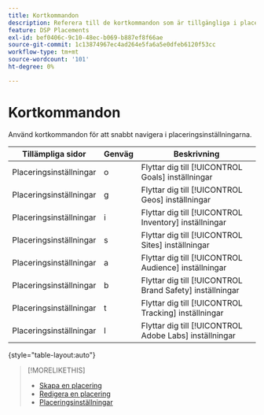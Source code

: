 ```yaml
---
title: Kortkommandon
description: Referera till de kortkommandon som är tillgängliga i placeringsinställningarna.
feature: DSP Placements
exl-id: bef0406c-9c10-48ec-b069-b887ef8f66ae
source-git-commit: 1c13874967ec4ad264e5fa6a5e0dfeb6120f53cc
workflow-type: tm+mt
source-wordcount: '101'
ht-degree: 0%

---
```


# Kortkommandon

Använd kortkommandon för att snabbt navigera i placeringsinställningarna<!-- and to create ads and placements -->.

| Tillämpliga sidor | Genväg | Beskrivning |
| ---------------| ----------- | ---------------------- |
| Placeringsinställningar | o | Flyttar dig till [!UICONTROL Goals] inställningar |
| Placeringsinställningar | g | Flyttar dig till [!UICONTROL Geos] inställningar |
| Placeringsinställningar | i | Flyttar dig till [!UICONTROL Inventory] inställningar |
| Placeringsinställningar | s | Flyttar dig till [!UICONTROL Sites] inställningar |
| Placeringsinställningar | a | Flyttar dig till [!UICONTROL Audience] inställningar |
| Placeringsinställningar | b | Flyttar dig till [!UICONTROL Brand Safety] inställningar |
| Placeringsinställningar | t | Flyttar dig till [!UICONTROL Tracking] inställningar |
| Placeringsinställningar | l | Flyttar dig till [!UICONTROL Adobe Labs] inställningar |

{style=&quot;table-layout:auto&quot;}

<!-- | Legacy placement settings | npv | Lets you create a new video placement | -->
<!-- | Legacy placement settings | npd | Lets you create a new display placement | -->
<!-- | Legacy placement settings | nav | Lets you create a new video ad | -->
<!-- | Legacy placement settings | nad | Lets you create a new display ad| -->

>[!MORELIKETHIS]
>
>* [Skapa en placering](/help/dsp/campaign-management/placements/placement-create.md)
>* [Redigera en placering](/help/dsp/campaign-management/placements/placement-edit.md)
>* [Placeringsinställningar](/help/dsp/campaign-management/placements/placement-settings.md)

